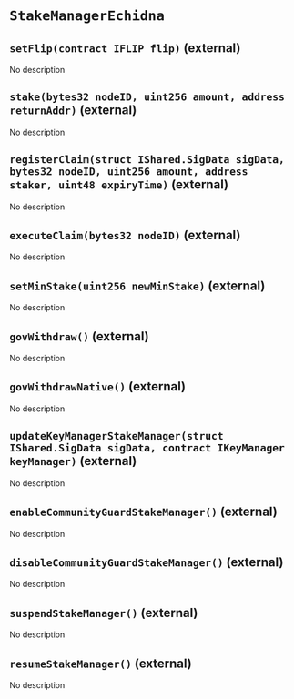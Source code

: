# `StakeManagerEchidna`

## `setFlip(contract IFLIP flip)` (external)

No description

## `stake(bytes32 nodeID, uint256 amount, address returnAddr)` (external)

No description

## `registerClaim(struct IShared.SigData sigData, bytes32 nodeID, uint256 amount, address staker, uint48 expiryTime)` (external)

No description

## `executeClaim(bytes32 nodeID)` (external)

No description

## `setMinStake(uint256 newMinStake)` (external)

No description

## `govWithdraw()` (external)

No description

## `govWithdrawNative()` (external)

No description

## `updateKeyManagerStakeManager(struct IShared.SigData sigData, contract IKeyManager keyManager)` (external)

No description

## `enableCommunityGuardStakeManager()` (external)

No description

## `disableCommunityGuardStakeManager()` (external)

No description

## `suspendStakeManager()` (external)

No description

## `resumeStakeManager()` (external)

No description
